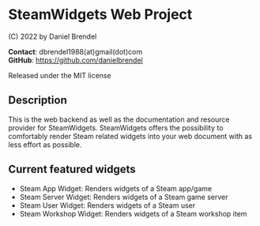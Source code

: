 # SteamWidgets Web Project

(C) 2022 by Daniel Brendel

__Contact__: dbrendel1988(at)gmail(dot)com\
__GitHub__: https://github.com/danielbrendel

Released under the MIT license

## Description
This is the web backend as well as the documentation and resource provider for SteamWidgets.
SteamWidgets offers the possibility to comfortably render Steam related widgets into your web
document with as less effort as possible. 

## Current featured widgets
- Steam App Widget: Renders widgets of a Steam app/game
- Steam Server Widget: Renders widgets of a Steam game server
- Steam User Widget: Renders widgets of a Steam user
- Steam Workshop Widget: Renders widgets of a Steam workshop item
